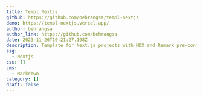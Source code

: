 ```yaml
---
title: Templ Nextjs
github: https://github.com/behrangsa/templ-nextjs
demo: https://templ-nextjs.vercel.app/
author: behrangsa
author_link: https://github.com/behrangsa
date: 2023-11-26T10:21:27.198Z
description: Template for Next.js projects with MDX and Remark pre-configured
ssg:
  - Nextjs
css: []
cms:
  - Markdown
category: []
draft: false
---
```


